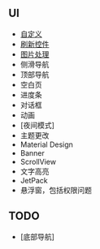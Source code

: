 ## UI
- [自定义](./custom/)
- [刷新控件](./Refresh.md)
- [图片处理](./image/Image.md)
- 侧滑导航
- 顶部导航
- 空白页
- 进度条
- 对话框
- 动画
- [夜间模式]
- 主题更改
- Material Design
- Banner
- ScrollView
- 文字高亮
- JetPack
- 悬浮窗，包括权限问题

## TODO
- [底部导航]